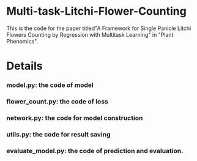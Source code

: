 # Multi-task-Litchi-Flower-Counting
This is the code for the paper titled"A Framework for Single Panicle Litchi Flowers Counting by Regression with Multitask Learning" in "Plant Phenomics".

# Details
### model.py: the code of model 
### flower_count.py: the code of loss
### network.py: the code for model construction
### utils.py: the code for result saving
### evaluate_model.py: the code of prediction and evaluation.
  
